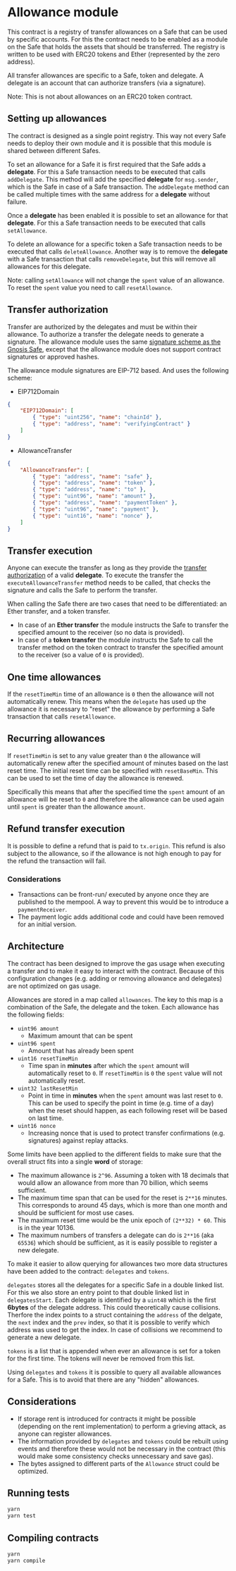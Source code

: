 # Allowance module

This contract is a registry of transfer allowances on a Safe that can be used by specific accounts. For this the contract needs to be enabled as a module on the Safe that holds the assets that should be transferred. The registry is written to be used with ERC20 tokens and Ether (represented by the zero address).

All transfer allowances are specific to a Safe, token and delegate. A delegate is an account that can authorize transfers (via a signature).

Note: This is not about allowances on an ERC20 token contract.

## Setting up allowances

The contract is designed as a single point registry. This way not every Safe needs to deploy their own module and it is possible that this module is shared between different Safes.

To set an allowance for a Safe it is first required that the Safe adds a **delegate**. For this a Safe transaction needs to be executed that calls `addDelegate`. This method will add the specified **delegate** for `msg.sender`, which is the Safe in case of a Safe transaction. The `addDelegate` method can be called multiple times with the same address for a **delegate** without failure.

Once a **delegate** has been enabled it is possible to set an allowance for that **delegate**. For this a Safe transaction needs to be executed that calls `setAllowance`.

To delete an allowance for a specific token a Safe transaction needs to be executed that calls `deleteAllowance`. Another way is to remove the **delegate** with a Safe transaction that calls `removeDelegate`, but this will remove all allowances for this delegate.

Note: calling `setAllowance` will not change the `spent` value of an allowance. To reset the `spent` value you need to call `resetAllowance`.

## Transfer authorization

Transfer are authorized by the delegates and must be within their allowance. To authorize a transfer the delegate needs to generate a signature. The allowance module uses the same [signature scheme as the Gnosis Safe](https://docs.safe.global/learn/safe-core/safe-core-protocol/signatures), except that the allowance module does not support contract signatures or approved hashes.

The allowance module signatures are EIP-712 based. And uses the following scheme:

- EIP712Domain
```json
{
    "EIP712Domain": [
        { "type": "uint256", "name": "chainId" },
        { "type": "address", "name": "verifyingContract" }
    ]
}
``` 

- AllowanceTransfer
```json
{
    "AllowanceTransfer": [
        { "type": "address", "name": "safe" },
        { "type": "address", "name": "token" },
        { "type": "address", "name": "to" },
        { "type": "uint96", "name": "amount" },
        { "type": "address", "name": "paymentToken" },
        { "type": "uint96", "name": "payment" },
        { "type": "uint16", "name": "nonce" },
    ]
}
``` 

## Transfer execution

Anyone can execute the transfer as long as they provide the [transfer authorization](#transfer-authorization) of a valid **delegate**. To execute the transfer the `executeAllowanceTransfer` method needs to be called, that checks the signature and calls the Safe to perform the transfer.

When calling the Safe there are two cases that need to be differentiated: an Ether transfer, and a token transfer.
- In case of an **Ether transfer** the module instructs the Safe to transfer the specified amount to the receiver (so no data is provided).
- In case of a **token transfer** the module instructs the Safe to call the transfer method on the token contract to transfer the specified amount to the receiver (so a value of `0` is provided).

## One time allowances

If the `resetTimeMin` time of an allowance is `0` then the allowance will not automatically renew. This means when the `delegate` has used up the allowance it is necessary to "reset" the allowance by performing a Safe transaction that calls `resetAllowance`.

## Recurring allowances
If `resetTimeMin` is set to any value greater than `0` the allowance will automatically renew after the specified amount of minutes based on the last reset time. The initial reset time can be specified with `resetBaseMin`. This can be used to set the time of day the allowance is renewed.

Specifically this means that after the specified time the `spent` amount of an allowance will be reset to `0` and therefore the allowance can be used again until `spent` is greater than the allowance `amount`.

## Refund transfer execution

It is possible to define a refund that is paid to `tx.origin`. This refund is also subject to the allowance, so if the allowance is not high enough to pay for the refund the transaction will fail.

### Considerations

- Transactions can be front-run/ executed by anyone once they are published to the mempool. A way to prevent this would be to introduce a `paymentReceiver`.
- The payment logic adds additional code and could have been removed for an initial version. 

## Architecture

The contract has been designed to improve the gas usage when executing a transfer and to make it easy to interact with the contract. Because of this configuration changes (e.g. adding or removing allowance and delegates) are not optimized on gas usage.

Allowances are stored in a map called `allowances`. The key to this map is a combination of the Safe, the delegate and the token. Each allowance has the following fields:
- `uint96 amount`
  - Maximum amount that can be spent
- `uint96 spent`
  - Amount that has already been spent
- `uint16 resetTimeMin`
  - Time span in **minutes** after which the `spent` amount will automatically reset to `0`. If `resetTimeMin` is `0` the `spent` value will not automatically reset.
- `uint32 lastResetMin`
  - Point in time in **minutes** when the `spent` amount was last reset to `0`. This can be used to specify the point in time (e.g. time of a day) when the reset should happen, as each following reset will be based on last time.
- `uint16 nonce`
  - Increasing nonce that is used to protect transfer confirmations (e.g. signatures) against replay attacks.

Some limits have been applied to the different fields to make sure that the overall struct fits into a single **word** of storage:
- The maximum allowance is `2^96`. Assuming a token with 18 decimals that would allow an allowance from more than 70 billion, which seems sufficient.
- The maximum time span that can be used for the reset is `2**16` minutes. This corresponds to around 45 days, which is more than one month and should be sufficient for most use cases.
- The maximum reset time would be the unix epoch of `(2**32) * 60`. This is in the year 10136.
- The maximum numbers of transfers a delegate can do is `2**16` (aka `65536`) which should be sufficient, as it is easily possible to register a new delegate.

To make it easier to allow querying for allowances two more data structures have been added to the contract: `delegates` and `tokens`.

`delegates` stores all the delegates for a specific Safe in a double linked list. For this we also store an entry point to that double linked list in `delegatesStart`. Each delegate is identified by a `uint48` which is the first **6bytes** of the delegate address. This could theoretically cause collisions. Therfore the index points to a struct containing the `address` of the delgate, the `next` index and the `prev` index, so that it is possible to verify which address was used to get the index. In case of collisions we recommend to generate a new delegate.

`tokens` is a list that is appended when ever an allowance is set for a token for the first time. The tokens will never be removed from this list.

Using `delegates` and `tokens` it is possible to query all available allowances for a Safe. This is to avoid that there are any "hidden" allowances.

## Considerations

- If storage rent is introduced for contracts it might be possible (depending on the rent implementation) to perform a grieving attack, as anyone can register allowances.
- The information provided by `delegates` and `tokens` could be rebuilt using events and therefore these would not be necessary in the contract (this would make some consistency checks unnecessary and save gas).
- The bytes assigned to different parts of the `Allowance` struct could be optimized.

## Running tests

```bash
yarn
yarn test
```

## Compiling contracts
```bash
yarn
yarn compile
```
